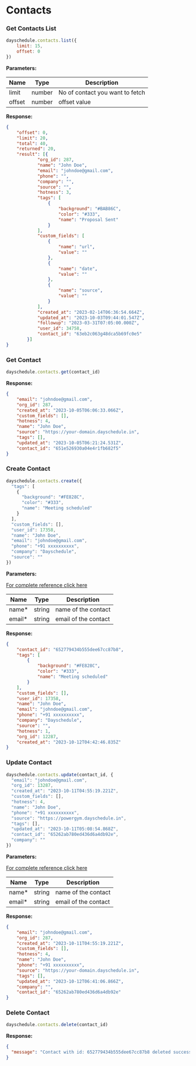 # Contacts

### Get Contacts List
```js
dayschedule.contacts.list({
    limit: 15,
    offset: 0
})
```
**Parameters:**

| Name          | Type        | Description                                 |
|---------------|-------------|---------------------------------------------|
| limit     | number      |  No of contact you want to fetch                 |
| offset     | number      | offset value             |

**Response:**
```json
{
    "offset": 0,
    "limit": 20,
    "total": 40,
    "returned": 20, 
    "result": [{
            "org_id": 287,
            "name": "John Doe",
            "email": "johndoe@gmail.com",
            "phone": "",
            "company": "",
            "source": "",
            "hotness": 3,
            "tags": [
                {
                    "background": "#BAB86C",
                    "color": "#333",
                    "name": "Proposal Sent"
                }
            ],
            "custom_fields": [
                {
                    "name": "url",
                    "value": ""
                },
                {
                    "name": "date",
                    "value": ""
                },
                {
                    "name": "source",
                    "value": ""
                }
            ],
            "created_at": "2023-02-14T06:36:54.664Z",
            "updated_at": "2023-10-03T09:44:01.547Z",
            "followup": "2023-03-31T07:05:00.000Z",
            "user_id": 34758,
            "contact_id": "63eb2c063g48dca5b69fc0e5"
        }]
}
```

### Get Contact
```js
dayschedule.contacts.get(contact_id)
```

**Response:**
```json
{
    "email": "johndoe@gmail.com",
    "org_id": 287,
    "created_at": "2023-10-05T06:06:33.066Z",
    "custom_fields": [],
    "hotness": 4,
    "name": "John Doe",
    "source": "https://your-domain.dayschedule.in",
    "tags": [],
    "updated_at": "2023-10-05T06:21:24.531Z",
    "contact_id": "651e526930a04e4r1fb682f5"
}
```

### Create Contact
```js
dayschedule.contacts.create({
  "tags": [
    {
      "background": "#FE828C",
      "color": "#333",
      "name": "Meeting scheduled"
    }
  ],
  "custom_fields": [],
  "user_id": 17358,
  "name": "John Doe",
  "email": "johndoe@gmail.com",
  "phone": "+91 xxxxxxxxxx",
  "company": "Dayschedule",
  "source": ""
})
```
**Parameters:**

[For complete reference click here](https://dayschedule.com/docs/api#tag/Contacts/operation/ContactController_createContact)

| Name          | Type        | Description                                 |
|---------------|-------------|---------------------------------------------|
| name*    | string     |  name of the contact                 |
| email*     | string      | email of the contact             |

**Response:**
```json
{
    "contact_id": "652779434b555dee67cc87b8",
    "tags": [
        {
            "background": "#FE828C",
            "color": "#333",
            "name": "Meeting scheduled"
        }
    ],
    "custom_fields": [],
    "user_id": 17358,
    "name": "John Doe",
    "email": "johndoe@gmail.com",
    "phone": "+91 xxxxxxxxxx",
    "company": "Dayschedule",
    "source": "",
    "hotness": 1,
    "org_id": 12287,
    "created_at": "2023-10-12T04:42:46.835Z"
}

```

### Update Contact
```js
dayschedule.contacts.update(contact_id, {
  "email": "johndoe@gmail.com",
  "org_id": 13287,
  "created_at": "2023-10-11T04:55:19.221Z",
  "custom_fields": [],
  "hotness": 4,
  "name": "John Doe",
  "phone": "+91 xxxxxxxxxx",
  "source": "https://powergym.dayschedule.in",
  "tags": [],
  "updated_at": "2023-10-11T05:08:54.868Z",
  "contact_id": "65262ab780ed436d6a4db92e",
  "company": ""
})
```

**Parameters:**

[For complete reference click here](https://dayschedule.com/docs/api#tag/Contacts/operation/ContactController_createContact)

| Name          | Type        | Description                                 |
|---------------|-------------|---------------------------------------------|
| name*    | string     |  name of the contact                 |
| email*     | string      | email of the contact             |

**Response:**
```json
{
    "email": "johndoe@gmail.com",
    "org_id": 287,
    "created_at": "2023-10-11T04:55:19.221Z",
    "custom_fields": [],
    "hotness": 4,
    "name": "John Doe",
    "phone": "+91 xxxxxxxxxx",
    "source": "https://your-domain.dayschedule.in",
    "tags": [],
    "updated_at": "2023-10-12T06:41:06.866Z",
    "company": "",
    "contact_id": "65262ab780ed436d6a4db92e"
}
```

### Delete Contact
```js
dayschedule.contacts.delete(contact_id)
```
**Response:**
```json
{
  "message": "Contact with id: 652779434b555dee67cc87b8 deleted successfully"
}
```